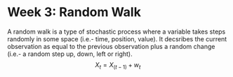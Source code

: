 # Week 3: Random Walk
A random walk is a type of stochastic process where a variable takes steps randomly in some space (i.e.- time, position, value). It decsribes the current observation as equal to the previous observation plus a random change (i.e.- a random step up, down, left or right).
$$X_t= X_(t-1) + w_t$$ 
